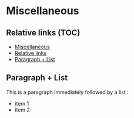 # Miscellaneous

## Relative links (TOC)

* [Miscellaneous](#miscellaneous)
* [Relative links](#relative-links-toc)
* [Paragraph + List](#paragraph--list)

## Paragraph + List

This is a paragraph immediately followed by a list :
* item 1
* item 2

